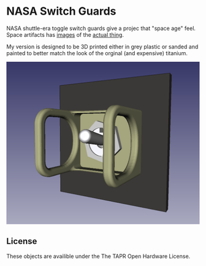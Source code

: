# NASA Switch Guards

NASA shuttle-era toggle switch guards give a projec that "space age" feel. Space
artifacts has
[images](http://www.space1.com/Artifacts/Space_Shuttle_Artifacts/Controls___Displays/Shuttle_Switches/shuttle_switches.html)
of the
[actual thing](http://www.space1.com/Artifacts/Artifacts_FOR_SALE/FS__Switch_Guard/fs__switch_guard.html).

My version is designed to be 3D printed either in grey plastic or sanded and
painted to better match the look of the orginal (and expensive) titanium.

![An example in a CAD model](assembly.png)


## License

These objects are availible under the The TAPR Open Hardware License.

